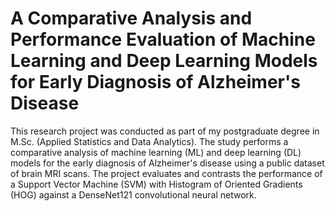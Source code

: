 # A Comparative Analysis and Performance Evaluation of Machine Learning and Deep Learning Models for Early Diagnosis of Alzheimer's Disease
This research project was conducted as part of my postgraduate degree in M.Sc. (Applied Statistics and Data Analytics). The study performs a comparative analysis of machine learning (ML) and deep learning (DL) models for the early diagnosis of Alzheimer's disease using a public dataset of brain MRI scans. The project evaluates and contrasts the performance of a Support Vector Machine (SVM) with Histogram of Oriented Gradients (HOG) against a DenseNet121 convolutional neural network.
